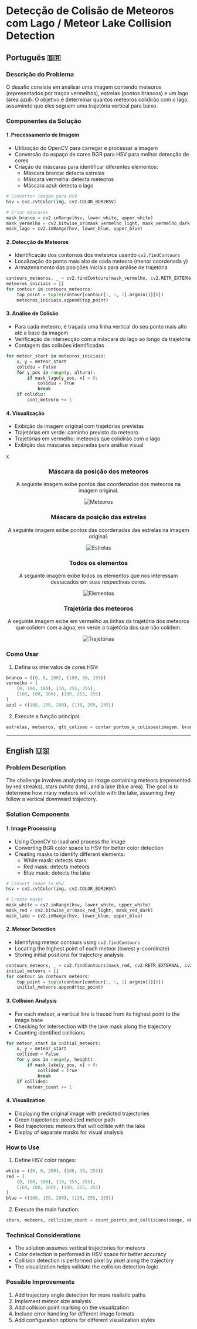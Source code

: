 # Detecção de Colisão de Meteoros com Lago / Meteor Lake Collision Detection

## Português 🇧🇷

### Descrição do Problema
O desafio consiste em analisar uma imagem contendo meteoros (representados por traços vermelhos), estrelas (pontos brancos) e um lago (área azul). O objetivo é determinar quantos meteoros colidirão com o lago, assumindo que eles seguem uma trajetória vertical para baixo.

### Componentes da Solução

#### 1. Processamento de Imagem
- Utilização do OpenCV para carregar e processar a imagem
- Conversão do espaço de cores BGR para HSV para melhor detecção de cores
- Criação de máscaras para identificar diferentes elementos:
  - Máscara branca: detecta estrelas
  - Máscara vermelha: detecta meteoros
  - Máscara azul: detecta o lago

```python
# Converter imagem para HSV
hsv = cv2.cvtColor(img, cv2.COLOR_BGR2HSV)

# Criar máscaras
mask_branco = cv2.inRange(hsv, lower_white, upper_white)
mask_vermelho = cv2.bitwise_or(mask_vermelho_light, mask_vermelho_dark)
mask_lago = cv2.inRange(hsv, lower_blue, upper_blue)
```

#### 2. Detecção de Meteoros
- Identificação dos contornos dos meteoros usando `cv2.findContours`
- Localização do ponto mais alto de cada meteoro (menor coordenada y)
- Armazenamento das posições iniciais para análise de trajetória

```python
contours_meteoros, _ = cv2.findContours(mask_vermelho, cv2.RETR_EXTERNAL, cv2.CHAIN_APPROX_SIMPLE)
meteoros_iniciais = []
for contour in contours_meteoros:
    top_point = tuple(contour[contour[:, :, 1].argmin()][0])
    meteoros_iniciais.append(top_point)
```

#### 3. Análise de Colisão
- Para cada meteoro, é traçada uma linha vertical do seu ponto mais alto até a base da imagem
- Verificação de intersecção com a máscara do lago ao longo da trajetória
- Contagem das colisões identificadas

```python
for meteor_start in meteoros_iniciais:
    x, y = meteor_start
    colidiu = False
    for y_pos in range(y, altura):
        if mask_lago[y_pos, x] > 0:
            colidiu = True
            break
    if colidiu:
        cont_meteoro += 1
```

#### 4. Visualização
- Exibição da imagem original com trajetórias previstas
- Trajetórias em verde: caminho previsto do meteoro
- Trajetórias em vermelho: meteoros que colidirão com o lago
- Exibição das máscaras separadas para análise visual

x<div align="center">

### Máscara da posição dos meteoros

A seguinte imagem exibe pontos das coordenadas dos meteoros na imagem original.

![Meteoros](./img/resultado_meteoritos.png)

### Máscara da posição das estrelas

A seguinte imagem exibe pontos das coordenadas das estrelas na imagem original.

![Estrelas](./img/resultado_estrelas.png)

### Todos os elementos

A seguinte imagem exibe todos os elementos que nos interessam destacados em suas respectivas cores.

![Elementos](./img/resultado_elementos.png)

### Trajetória dos meteoros

A seguinte imagem exibe em vermelho as linhas da trajetória dos meteoros que colidem com a água, em verde a trajetória dos que não colidem.

![Trajetórias](./img/resultado_trajetoria.png)

</div>

### Como Usar

1. Defina os intervalos de cores HSV:
```python
branco = ((0, 0, 200), (180, 30, 255))
vermelho = (
    (0, 100, 100), (10, 255, 255),
    (160, 100, 100), (180, 255, 255)
)
azul = ((100, 150, 200), (130, 255, 255))
```

2. Execute a função principal:
```python
estrelas, meteoros, qtd_colisao = contar_pontos_e_colisoes(imagem, branco, vermelho, azul)
```

---

## English 🇺🇸

### Problem Description
The challenge involves analyzing an image containing meteors (represented by red streaks), stars (white dots), and a lake (blue area). The goal is to determine how many meteors will collide with the lake, assuming they follow a vertical downward trajectory.

### Solution Components

#### 1. Image Processing
- Using OpenCV to load and process the image
- Converting BGR color space to HSV for better color detection
- Creating masks to identify different elements:
  - White mask: detects stars
  - Red mask: detects meteors
  - Blue mask: detects the lake

```python
# Convert image to HSV
hsv = cv2.cvtColor(img, cv2.COLOR_BGR2HSV)

# Create masks
mask_white = cv2.inRange(hsv, lower_white, upper_white)
mask_red = cv2.bitwise_or(mask_red_light, mask_red_dark)
mask_lake = cv2.inRange(hsv, lower_blue, upper_blue)
```

#### 2. Meteor Detection
- Identifying meteor contours using `cv2.findContours`
- Locating the highest point of each meteor (lowest y-coordinate)
- Storing initial positions for trajectory analysis

```python
contours_meteors, _ = cv2.findContours(mask_red, cv2.RETR_EXTERNAL, cv2.CHAIN_APPROX_SIMPLE)
initial_meteors = []
for contour in contours_meteors:
    top_point = tuple(contour[contour[:, :, 1].argmin()][0])
    initial_meteors.append(top_point)
```

#### 3. Collision Analysis
- For each meteor, a vertical line is traced from its highest point to the image base
- Checking for intersection with the lake mask along the trajectory
- Counting identified collisions

```python
for meteor_start in initial_meteors:
    x, y = meteor_start
    collided = False
    for y_pos in range(y, height):
        if mask_lake[y_pos, x] > 0:
            collided = True
            break
    if collided:
        meteor_count += 1
```

#### 4. Visualization
- Displaying the original image with predicted trajectories
- Green trajectories: predicted meteor path
- Red trajectories: meteors that will collide with the lake
- Display of separate masks for visual analysis

### How to Use

1. Define HSV color ranges:
```python
white = ((0, 0, 200), (180, 30, 255))
red = (
    (0, 100, 100), (10, 255, 255),
    (160, 100, 100), (180, 255, 255)
)
blue = ((100, 150, 200), (130, 255, 255))
```

2. Execute the main function:
```python
stars, meteors, collision_count = count_points_and_collisions(image, white, red, blue)
```

### Technical Considerations

- The solution assumes vertical trajectories for meteors
- Color detection is performed in HSV space for better accuracy
- Collision detection is performed pixel by pixel along the trajectory
- The visualization helps validate the collision detection logic

### Possible Improvements

1. Add trajectory angle detection for more realistic paths
2. Implement meteor size analysis
3. Add collision point marking on the visualization
4. Include error handling for different image formats
5. Add configuration options for different visualization styles